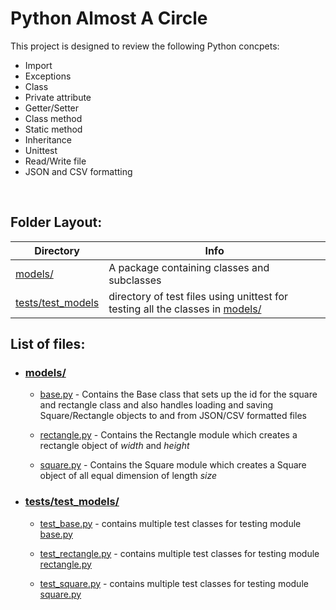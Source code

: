 # Python Almost A Circle

This project is designed to review the following Python concpets:

* Import
* Exceptions
* Class
* Private attribute
* Getter/Setter
* Class method
* Static method
* Inheritance
* Unittest
* Read/Write file
* JSON and CSV formatting

<br>

## Folder Layout:

|Directory|Info|
| ------- | -- |
[models/](models/) | A package containing classes and subclasses|
[tests/test_models](tests/test_models/) | directory of test files using unittest for testing all the classes in [models/](models/) |

## List of files:

* ### [models/](models/)
  * [base.py](models/base.py) - Contains the Base class that sets up the id for the square and rectangle class and also handles loading and saving Square/Rectangle objects to and from JSON/CSV formatted files

  * [rectangle.py](models/rectangle.py) - Contains the Rectangle module which creates a rectangle object of *width* and *height*

  * [square.py](models/square.py) - Contains the Square module which creates a Square object of all equal dimension of length *size*

* ### [tests/test_models/](tests/test_models)
  * [test_base.py](tests/test_models/test_base.py) - contains multiple test classes for testing module [base.py](models/base.py)

  * [test_rectangle.py](tests/test_models/test_rectangle.py) - contains multiple test classes for testing module [rectangle.py](models/rectangle.py)

  * [test_square.py](tests/test_models/test_square.py) - contains multiple test classes for testing module [square.py](models/square.py)
